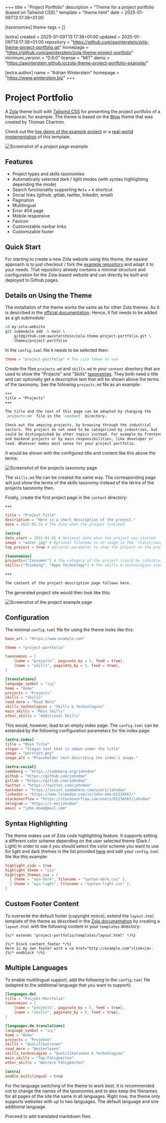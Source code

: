 
+++
title = "Project Portfolio"
description = "Theme for a project portfolio (based on Tailwind CSS)."
template = "theme.html"
date = 2025-01-09T13:17:38+01:00

[taxonomies]
theme-tags = []

[extra]
created = 2025-01-09T13:17:38+01:00
updated = 2025-01-09T13:17:38+01:00
repository = "https://github.com/awinterstein/zola-theme-project-portfolio.git"
homepage = "https://github.com/awinterstein/zola-theme-project-portfolio"
minimum_version = "0.9.0"
license = "MIT"
demo = "https://awinterstein.github.io/zola-theme-project-portfolio-example/"

[extra.author]
name = "Adrian Winterstein"
homepage = "https://www.winterstein.biz"
+++        

# Project Portfolio

A [Zola](https://www.getzola.org/) theme built with [Tailwind CSS](https://tailwindcss.com/) for presenting the project portfolio of a freelancer, for example. The theme is based on the [Blow](https://www.getzola.org/themes/blow/) theme that was created by Thomas Chartron.

Check out the [live demo of the example project](https://awinterstein.github.io/zola-theme-project-portfolio-example/)  or a [real-world implementation](https://www.winterstein.biz/) of this template.

![Screenshot of a project page example](screenshot.png)

## Features

- Project types and skills taxonomies
- Automatically selected dark / light modes (with syntax highlighting depending the mode)
- Search functionality supporting `Meta` + `K` shortcut
- Social links (github, gitlab, twitter, linkedin, email)
- Pagination
- Multilingual
- Error 404 page
- Mobile responsive
- Favicon
- Customizable navbar links
- Customizable footer

## Quick Start

For starting to create a new Zola website using this theme, the easiest approach is to just checkout / fork the [example repository](https://github.com/awinterstein/zola-theme-project-portfolio-example) and adapt it to your needs. That repository already contains a minimal structure and configuration for the Zola-based website and can directly be built and deployed to Github pages.

## Details on Using the Theme

The installation of the theme works the same as for other Zola themes. As it is described in the [official documentation](https://www.getzola.org/documentation/themes/installing-and-using-themes/). Hence, it fist needs to be added as a git submodule:

```bash
cd my-zola-website
git submodule add -b main \
    git@github.com:awinterstein/zola-theme-project-portfolio.git \
    themes/project-portfolio
```

In the `config.toml` file it needs to be selected then:

```toml
theme = "project-portfolio" # The site theme to use.
```

Create the files `projects.md` and `skills.md` in your `content` directory that are used to show the "Projects" and "Skills" [taxonomies](https://www.getzola.org/documentation/content/taxonomies/). They both need a title and can optionally get a descriptive text that will be shown above the terms of the taxonomy. See the following `projects.md` file as an example:

```markdown
+++
title = "Projects"
+++

The title and the text of this page can be adapted by changing the
`projects.md` file in the `content` directory.

Check out the amazing projects, by browsing through the industrial
sectors. The project do not need to be categorized by industries, but
could be distinguished by other topics instead. For example by frontend
and backend projects or by main responsibilities, like developer or
lead. Whatever makes most sense for your project portfolio.
```

It would be shown with the configured title and content like this above the terms:

![Screenshot of the projects taxonomy page](https://raw.githubusercontent.com/awinterstein/zola-theme-project-portfolio/main/screenshot-projects-taxonomy.png)

The `skills.md` file can be created the same way. The corresponding page will just show the terms of the skills taxonomy instead of the terms of the projects taxonomy then.

Finally, create the first project page in the `content` directory:

```markdown
+++
```

```toml
title = "Project Title"
description = "Here is a short description of the project."
date = 2022-05-31 # The date when the project finished

[extra]
date_start = 2021-01-01 # Optional date when the project was started
image = "water.jpg" # Optional filename to an image in the `static/images` directory
top_project = true # Optional parameter to show the project on the projects overview page as well

[taxonomies]
projects=["Consumer"] # The category of the project (could be industry, type etc.)
skills=["Thinking", "Hype Technology"] # The skills & technologies used for the project
```

```markdown
+++

The content of the project description page follows here.
```

The generated project site would then look like this:

![Screenshot of the project example page](https://raw.githubusercontent.com/awinterstein/zola-theme-project-portfolio/main/screenshot-project-example.png)

## Configuration

The minimal `config.toml` file for using the theme looks like this:

```toml
base_url = "https://www.example.com"

theme = "project-portfolio"

taxonomies = [
    {name = "projects", paginate_by = 5, feed = true},
    {name = "skills", paginate_by = 5, feed = true},
]

[translations]
language_symbol = "🇬🇧"
home = "Home"
projects = "Projects"
skills = "Skills"
read_more = "Read More"
skills_technologies = "Skills & Technologies"
main_skills = "Main Skills"
other_skills = "Additional Skills"
```

This would, however, lead to an empty index page. The `config.toml` can be extended by the following configuration parameters for the index page:

```toml
[extra.index]
title = "Main Title"
slogan = "Slogan text that is shown under the title"
image = "portrait.png"
image_alt = "Placeholder text describing the index's image."

[extra.social]
codeberg = "https://codeberg.org/johndoe"
github = "https://github.com/johndoe"
gitlab = "https://gitlab.com/johndoe"
twitter = "https://twitter.com/johndoe"
mastodon = "https://social.somewhere.com/users/johndoe"
linkedin = "https://www.linkedin.com/in/john-doe-b1234567/"
stackoverflow = "https://stackoverflow.com/users/01234567/johndoe"
telegram = "https://t.me/johndoe"
email = "john.doe@gmail.com"
```

## Syntax Highlighting

The theme makes use of Zola code highlighting feature.
It supports setting a different color scheme depending on the user selected theme (Dark / Light)
In order to use it you should select the color scheme you want to use for light and dark themes in the list provided [here](https://www.getzola.org/documentation/getting-started/configuration/#syntax-highlighting) and edit your `config.toml` file like this example:

```toml
highlight_code = true
highlight_theme = "css"
highlight_themes_css = [
  { theme = "ayu-dark", filename = "syntax-dark.css" },
  { theme = "ayu-light", filename = "syntax-light.css" },
]
```

## Custom Footer Content

To overwrite the default footer (copyright notice), extend the `layout.html` template of the theme as described in the [Zola documentation](https://www.getzola.org/documentation/themes/extending-a-theme/#overriding-a-block) by creating a `layout.html` with the following content in your `templates` directory:

```jinja
{%/* extends "project-portfolio/templates/layout.html" */%}

{%/* block content_footer */%}
Here is my own footer with a <a href="http://example.com">link</a>.
{%/* endblock */%}
```

## Multiple Languages

To enable multilingual support, add the following to the `config.toml` file (adapted to the additional language that you want to support):

```toml
[languages.de]
title = "Projekt-Portfolio"
taxonomies = [
    {name = "projects", paginate_by = 5, feed = true},
    {name = "skills", paginate_by = 5, feed = true},
]

[languages.de.translations]
language_symbol = "🇩🇪"
home = "Home"
projects = "Projekte"
skills = "Qualifikationen"
read_more = "Weiterlesen"
skills_technologies = "Qualifikationen & Technologien"
main_skills = "Top-Fähigkeiten"
other_skills = "Weitere Fähigkeiten"

[extra]
enable_multilingual = true
```

For the language switching of the theme to work best, it is recommended not to change the names of the taxonomies and to also keep the filenames for all pages of the site the same in all languages. Right now, the theme only supports websites with up to two languages. The default language and one additional language.

Proceed to add translated markdown files.
        